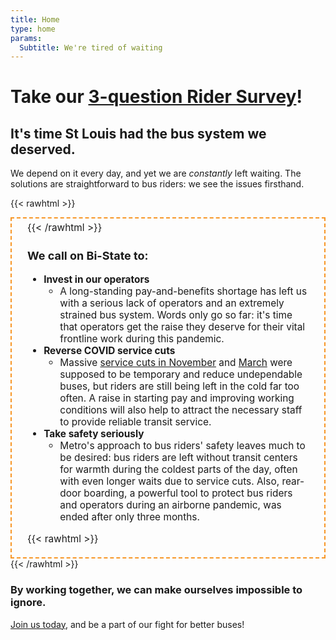 ```yaml
---
title: Home
type: home
params:
  Subtitle: We're tired of waiting
---
```


# Take our [3-question Rider Survey](/rider-survey)!

## It's time St Louis had the bus system we deserved.

We depend on it every day, and yet we are _constantly_ left waiting. The solutions are straightforward to bus riders: we see the issues firsthand.

{{< rawhtml >}}

<div style='font-size:1.1em; border:2px dashed #f79626; padding: 5px 25px;'>
{{< /rawhtml >}}

### We call on Bi-State to:

- **Invest in our operators**
  - A long-standing pay-and-benefits shortage has left us with a serious lack of operators and an extremely strained bus system. Words only go so far: it's time that operators get the raise they deserve for their vital frontline work during this pandemic.
- **Reverse COVID service cuts**
  - Massive [service cuts in November](/rider-info/service-changes/november-2021-service-cuts/) and [March](/rider-info/service-changes/march-2022-service-cuts) were supposed to be temporary and reduce undependable buses, but riders are still being left in the cold far too often. A raise in starting pay and improving working conditions will also help to attract the necessary staff to provide reliable transit service.
- **Take safety seriously**
  - Metro's approach to bus riders' safety leaves much to be desired: bus riders are left without transit centers for warmth during the coldest parts of the day, often with even longer waits due to service cuts. Also, rear-door boarding, a powerful tool to protect bus riders and operators during an airborne pandemic, was ended after only three months.

{{< rawhtml >}}

</div>
{{< /rawhtml >}}

### By working together, we can make ourselves impossible to ignore.

[Join us today](join), and be a part of our fight for better buses!
